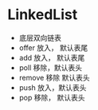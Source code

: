 # LinkedList
- 底层双向链表
- offer 放入， 默认表尾
- add 放入， 默认表尾
- poll 移除，默认表头
- remove 移除 默认表头
- push 放入，默认表头
- pop 移除， 默认表头